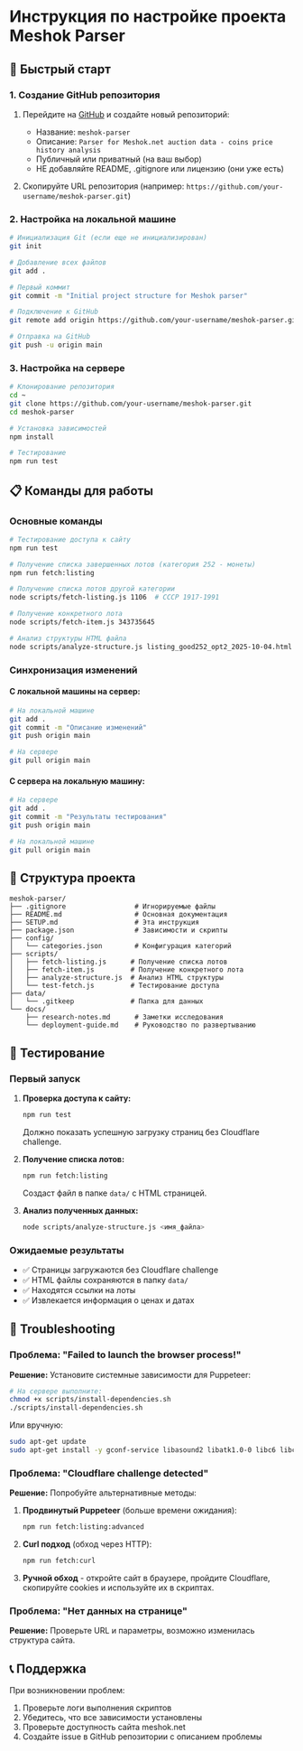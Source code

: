 # Инструкция по настройке проекта Meshok Parser

## 🚀 Быстрый старт

### 1. Создание GitHub репозитория

1. Перейдите на [GitHub](https://github.com) и создайте новый репозиторий:
   - Название: `meshok-parser`
   - Описание: `Parser for Meshok.net auction data - coins price history analysis`
   - Публичный или приватный (на ваш выбор)
   - НЕ добавляйте README, .gitignore или лицензию (они уже есть)

2. Скопируйте URL репозитория (например: `https://github.com/your-username/meshok-parser.git`)

### 2. Настройка на локальной машине

```bash
# Инициализация Git (если еще не инициализирован)
git init

# Добавление всех файлов
git add .

# Первый коммит
git commit -m "Initial project structure for Meshok parser"

# Подключение к GitHub
git remote add origin https://github.com/your-username/meshok-parser.git

# Отправка на GitHub
git push -u origin main
```

### 3. Настройка на сервере

```bash
# Клонирование репозитория
cd ~
git clone https://github.com/your-username/meshok-parser.git
cd meshok-parser

# Установка зависимостей
npm install

# Тестирование
npm run test
```

## 📋 Команды для работы

### Основные команды

```bash
# Тестирование доступа к сайту
npm run test

# Получение списка завершенных лотов (категория 252 - монеты)
npm run fetch:listing

# Получение списка лотов другой категории
node scripts/fetch-listing.js 1106  # СССР 1917-1991

# Получение конкретного лота
node scripts/fetch-item.js 343735645

# Анализ структуры HTML файла
node scripts/analyze-structure.js listing_good252_opt2_2025-10-04.html
```

### Синхронизация изменений

#### С локальной машины на сервер:
```bash
# На локальной машине
git add .
git commit -m "Описание изменений"
git push origin main

# На сервере
git pull origin main
```

#### С сервера на локальную машину:
```bash
# На сервере
git add .
git commit -m "Результаты тестирования"
git push origin main

# На локальной машине
git pull origin main
```

## 🔧 Структура проекта

```
meshok-parser/
├── .gitignore                 # Игнорируемые файлы
├── README.md                  # Основная документация
├── SETUP.md                   # Эта инструкция
├── package.json               # Зависимости и скрипты
├── config/
│   └── categories.json        # Конфигурация категорий
├── scripts/
│   ├── fetch-listing.js      # Получение списка лотов
│   ├── fetch-item.js         # Получение конкретного лота
│   ├── analyze-structure.js  # Анализ HTML структуры
│   └── test-fetch.js         # Тестирование доступа
├── data/
│   └── .gitkeep              # Папка для данных
└── docs/
    ├── research-notes.md      # Заметки исследования
    └── deployment-guide.md    # Руководство по развертыванию
```

## 🧪 Тестирование

### Первый запуск

1. **Проверка доступа к сайту:**
   ```bash
   npm run test
   ```
   Должно показать успешную загрузку страниц без Cloudflare challenge.

2. **Получение списка лотов:**
   ```bash
   npm run fetch:listing
   ```
   Создаст файл в папке `data/` с HTML страницей.

3. **Анализ полученных данных:**
   ```bash
   node scripts/analyze-structure.js <имя_файла>
   ```

### Ожидаемые результаты

- ✅ Страницы загружаются без Cloudflare challenge
- ✅ HTML файлы сохраняются в папку `data/`
- ✅ Находятся ссылки на лоты
- ✅ Извлекается информация о ценах и датах

## 🚨 Troubleshooting

### Проблема: "Failed to launch the browser process!"
**Решение:** Установите системные зависимости для Puppeteer:
```bash
# На сервере выполните:
chmod +x scripts/install-dependencies.sh
./scripts/install-dependencies.sh
```

Или вручную:
```bash
sudo apt-get update
sudo apt-get install -y gconf-service libasound2 libatk1.0-0 libc6 libcairo2 libcups2 libdbus-1-3 libexpat1 libfontconfig1 libgcc1 libgconf-2-4 libgdk-pixbuf2.0-0 libglib2.0-0 libgtk-3-0 libnspr4 libpango-1.0-0 libpangocairo-1.0-0 libstdc++6 libx11-6 libx11-xcb1 libxcb1 libxcomposite1 libxcursor1 libxdamage1 libxext6 libxfixes3 libxi6 libxrandr2 libxrender1 libxss1 libxtst6 ca-certificates fonts-liberation libappindicator1 libnss3 lsb-release xdg-utils wget
```

### Проблема: "Cloudflare challenge detected"
**Решение:** Попробуйте альтернативные методы:

1. **Продвинутый Puppeteer** (больше времени ожидания):
   ```bash
   npm run fetch:listing:advanced
   ```

2. **Curl подход** (обход через HTTP):
   ```bash
   npm run fetch:curl
   ```

3. **Ручной обход** - откройте сайт в браузере, пройдите Cloudflare, скопируйте cookies и используйте их в скриптах.

### Проблема: "Нет данных на странице"
**Решение:** Проверьте URL и параметры, возможно изменилась структура сайта.

## 📞 Поддержка

При возникновении проблем:

1. Проверьте логи выполнения скриптов
2. Убедитесь, что все зависимости установлены
3. Проверьте доступность сайта meshok.net
4. Создайте issue в GitHub репозитории с описанием проблемы
